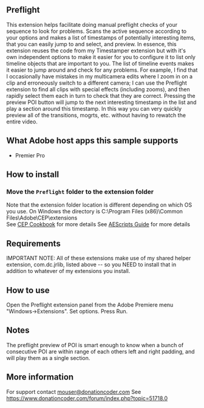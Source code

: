 ## Preflight
This extension helps facilitate doing manual preflight checks of your sequence to look for problems.
Scans the active sequence according to your options and makes a list of timestamps of potentially interesting items, that you can easily jump to and select, and preview.
In essence, this extension reuses the code from my Timestamper extension but with it's own independent options to make it easier for you to configure it to list only timeline objects that are important to you.
The list of timeline events makes it easier to jump around and check for any problems.
For example, I find that I occasionally have mistakes in my multicamera edits where I zoom in on a clip and erroneously switch to a different camera; I can use the Preflight extension to find all clips with special effects (including zooms), and then rapidly select them each in turn to check that they are correct.
Pressing the preview POI button will jump to the next interesting timestamp in the list and play a section around this timestamp.  In this way you can very quickly preview all of the transitions, mogrts, etc. without having to rewatch the entire video.


## What Adobe host apps this sample supports
- Premier Pro

## How to install
### Move the `Preflight` folder to the extension folder
Note that the extension folder location is different depending on which OS you use. 
On Windows the directory is C:\Program Files (x86)\Common Files\Adobe\CEP\extensions\
See [CEP Cookbook](https://github.com/Adobe-CEP/CEP-Resources/blob/master/CEP_8.x/Documentation/CEP%208.0%20HTML%20Extension%20Cookbook.md#extension-folders) for more details
See [AEScripts Guide](https://aescripts.com/knowledgebase/index/view/faq/zxp-installer-faq/) for more details

## Requirements
IMPORTANT NOTE: All of these extensions make use of my shared helper extension, com.dc.jrlib, listed above -- so you NEED to install that in addition to whatever of my extensions you install.

## How to use
Open the Preflight extension panel from the Adobe Premiere menu "Windows->Extensions".
Set options.
Press Run.

## Notes
The preflight preview of POI is smart enough to know when a bunch of consecutive POI are within range of each others left and right padding, and will play them as a single section.

## More information
For support contact mouser@donationcoder.com
See https://www.donationcoder.com/forum/index.php?topic=51718.0